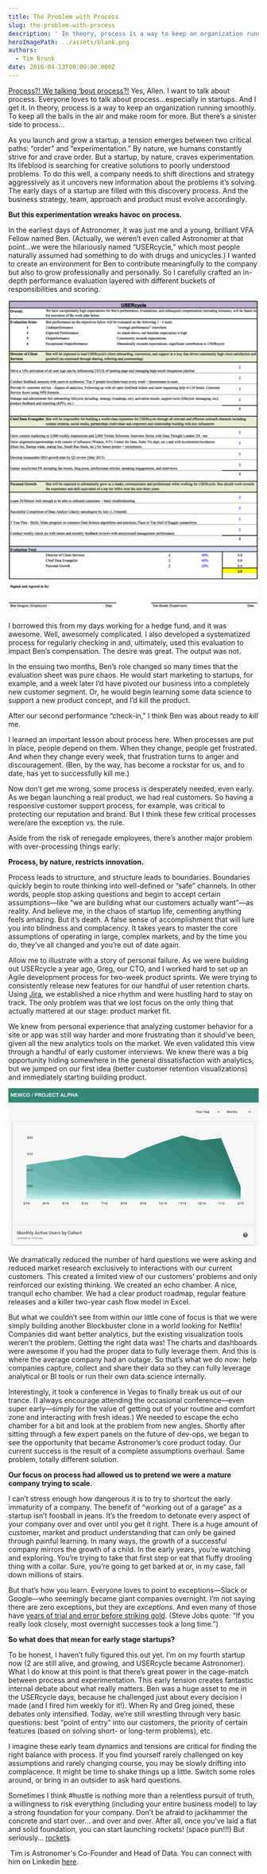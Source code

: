 ```yaml
---
title: The Problem with Process
slug: the-problem-with-process
description: ' In theory, process is a way to keep an organization running smoothly.  But there’s a sinister side to it as well…'
heroImagePath: ../assets/blank.png
authors:
  - Tim Brunk
date: 2016-04-13T00:00:00.000Z
---
```


[Process?! We talking ‘bout process?!](https://youtu.be/tknXRyUEJtU?t=8s) Yes, Allen. I want to talk about process. Everyone loves to talk about process…especially in startups. And I get it. In theory, process is a way to keep an organization running smoothly. To keep all the balls in the air and make room for more. But there’s a sinister side to process…

As you launch and grow a startup, a tension emerges between two critical paths: “order” and “experimentation.” By nature, we humans constantly strive for and crave order. But a startup, by nature, craves experimentation. Its lifeblood is searching for creative solutions to poorly understood problems. To do this well, a company needs to shift directions and strategy aggressively as it uncovers new information about the problems it’s solving. The early days of a startup are filled with this discovery process. And the business strategy, team, approach and product must evolve accordingly.

**But this experimentation wreaks havoc on process.**

In the earliest days of Astronomer, it was just me and a young, brilliant VFA Fellow&nbsp;named Ben. (Actually, we weren’t even called Astronomer at that point…we were the hilariously named “USERcycle,” which most people naturally assumed had something to do with drugs and unicycles.) I wanted to create an environment for Ben to contribute meaningfully to the company but also to grow professionally and personally. So I carefully crafted an in-depth performance evaluation layered with different buckets of responsibilities and scoring.

![process_sheet.png](../assets/process_sheet.png "process\_sheet.png")

I borrowed this from my days working for a hedge fund, and it was awesome. Well, awesomely complicated. I also developed a systematized process for regularly checking in and, ultimately, used this evaluation to impact Ben’s compensation. The desire was great. The output was not.

In the ensuing two months, Ben’s role changed so many times that the evaluation sheet was pure chaos. He would start marketing to startups, for example, and a week later I’d have pivoted our business into a completely new customer segment. Or, he would begin learning some data science to support a new product concept, and I’d kill the product.

After our second performance “check-in,” I think Ben was about ready to _kill_ me.&nbsp;

I learned an important lesson about process here. When processes are put in place, people depend on them. When they change, people get frustrated. And when they change every week, that frustration turns to anger and discouragement. (Ben, by the way, has become a rockstar for us, and to date, has yet to successfully kill me.)

Now don’t get me wrong, some process is desperately needed, even early. As we began launching a real product, we had real customers. So having a responsive customer support process, for example, was critical to protecting our reputation and brand. But I think these few critical processes were/are the exception vs. the rule.

Aside from the risk of renegade employees, there’s another major problem with over-processing things early:

**Process, by nature, restricts innovation.**

Process leads to structure, and structure leads to boundaries. Boundaries quickly begin to route thinking into well-defined or “safe” channels. In other words, people stop asking questions and begin to accept certain assumptions—like “we are building what our customers actually want”—as reality. And believe me, in the chaos of startup life, cementing anything feels amazing. But it’s death. A false sense of accomplishment that will lure you into blindness and complacency. It takes years to master the core assumptions of operating in large, complex markets, and by the time you do, they’ve all changed and you’re out of date again.

Allow me to illustrate with a story of personal failure. As we were building out USERcycle a year ago, Greg, our CTO, and I worked hard to set up an Agile development process for two-week product sprints. We were trying to consistently release new features for our handful of user retention charts. Using [Jira](https://www.atlassian.com/software/jira), we established a nice rhythm and were hustling hard to stay on track. The only problem was that we lost focus on the only thing that actually mattered at our stage: product market fit.

We knew from personal experience that analyzing customer behavior for a site or app was still way harder and more frustrating than it should’ve been, given all the new analytics tools on the market. We even validated this view through a handful of early customer interviews. We knew there was a big opportunity hiding somewhere in the general dissatisfaction with analytics, but we jumped on our first idea (better customer retention visualizations) and immediately starting building product.

![newco.png](../assets/newco.png "newco.png")

We dramatically reduced the number of hard questions we were asking and reduced market research exclusively to interactions with our current customers. This created a limited view of our customers’ problems and only reinforced our existing thinking. We created an echo chamber. A nice, tranquil echo chamber. We had a clear product roadmap, regular feature releases and a killer two-year cash flow model in Excel.

But what we couldn’t see from within our little cone of focus is that we were simply building another Blockbuster clone in a world looking for Netflix! Companies did want better analytics, but the existing visualization tools weren’t the problem. Getting the right data was! The charts and dashboards were awesome if you had the proper data to fully leverage them. And this is where the average company had an outage. So that’s what we do now: help companies capture, collect and share their data so they can fully leverage analytical or BI tools or run their own data science internally.

Interestingly, it took a conference in Vegas to finally break us out of our trance. (I always encourage attending the occasional conference—even super early—simply for the value of getting out of your routine and comfort zone and interacting with fresh ideas.) We needed to escape the echo chamber for a bit and look at the problem from new angles. Shortly after sitting through a few expert panels on the future of dev-ops, we began to see the opportunity that became Astronomer’s core product today. Our current success is the result of a complete assumptions overhaul. Same problem, totally different solution.

**Our focus on process had allowed us to pretend we were a mature company trying to scale.**

I can’t stress enough how dangerous it is to try to shortcut the early immaturity of a company. The benefit of “working out of a garage” as a startup isn’t foosball in jeans. It’s the freedom to detonate every aspect of your company over and over until you get it right. There is a huge amount of customer, market and product understanding that can only be gained through painful learning. In many ways, the growth of a successful company mirrors the growth of a child. In the early years, you’re watching and exploring. You’re trying to take that first step or eat that fluffy drooling thing with a collar. Sure, you’re going to get barked at or, in my case, fall down millions of stairs.

But that’s how you learn. Everyone loves to point to exceptions—Slack or Google—who seemingly became giant companies overnight. I’m not saying there are zero exceptions, but they are _exceptions_. And even many of those have [years of trial and error before striking gold](https://unreasonable.is/make-your-startup-an-overnight-success/). (Steve Jobs quote: “If you really look closely, most overnight successes took a long time.”)

**So what does that mean for early stage startups?**

To be honest, I haven’t fully figured this out yet. I’m on my fourth startup now (2 are still alive, and growing, and USERcycle became Astronomer). What I do know at this point is that there’s great power in the cage-match between process and experimentation. This early tension creates fantastic internal debate about what really matters. Ben was a huge asset to me in the USERcycle days, because he challenged just about every decision I made (and I fired him weekly for it!). When Ry and Greg joined, these debates only intensified. Today, we’re still wrestling through very basic questions: best “point of entry” into our customers, the priority of certain features (based on solving short- or long-term problems), etc.&nbsp;

I imagine these early team dynamics and tensions are critical for finding the right balance with process. If you find yourself rarely challenged on key assumptions and rarely changing course, you may be slowly drifting into complacence. It might be time to shake things up a little. Switch some roles around, or bring in an outsider to ask hard questions.

Sometimes I think #hustle is nothing more than a relentless pursuit of truth, a willingness to risk everything (including your entire business model) to lay a strong foundation for your company. Don’t be afraid to jackhammer the concrete and start over… and over and over. After all, once you’ve laid a flat and solid foundation, you can start launching rockets! (space pun!!!) But seriously… [rockets](https://youtu.be/gmJgW-yMAIg).

&nbsp;Tim is Astronomer's Co-Founder and Head of Data. You can connect with him on Linkedin [here](https://www.linkedin.com/in/timbrunk).

